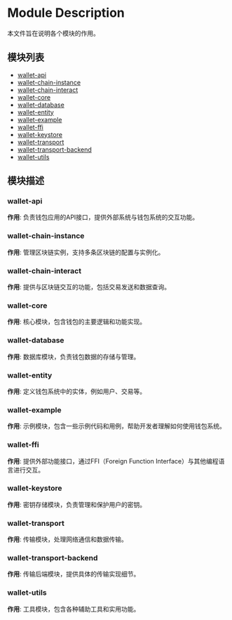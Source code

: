 # Module Description

本文件旨在说明各个模块的作用。

## 模块列表

- [wallet-api](#wallet-api)
- [wallet-chain-instance](#wallet-chain-instance)
- [wallet-chain-interact](#wallet-chain-interact)
- [wallet-core](#wallet-core)
- [wallet-database](#wallet-database)
- [wallet-entity](#wallet-entity)
- [wallet-example](#wallet-example)
- [wallet-ffi](#wallet-ffi)
- [wallet-keystore](#wallet-keystore)
- [wallet-transport](#wallet-transport)
- [wallet-transport-backend](#wallet-transport-backend)
- [wallet-utils](#wallet-utils)

## 模块描述

### wallet-api
**作用**: 负责钱包应用的API接口，提供外部系统与钱包系统的交互功能。

### wallet-chain-instance
**作用**: 管理区块链实例，支持多条区块链的配置与实例化。

### wallet-chain-interact
**作用**: 提供与区块链交互的功能，包括交易发送和数据查询。

### wallet-core
**作用**: 核心模块，包含钱包的主要逻辑和功能实现。

### wallet-database
**作用**: 数据库模块，负责钱包数据的存储与管理。

### wallet-entity
**作用**: 定义钱包系统中的实体，例如用户、交易等。

### wallet-example
**作用**: 示例模块，包含一些示例代码和用例，帮助开发者理解如何使用钱包系统。

### wallet-ffi
**作用**: 提供外部功能接口，通过FFI（Foreign Function Interface）与其他编程语言进行交互。

### wallet-keystore
**作用**: 密钥存储模块，负责管理和保护用户的密钥。

### wallet-transport
**作用**: 传输模块，处理网络通信和数据传输。

### wallet-transport-backend
**作用**: 传输后端模块，提供具体的传输实现细节。

### wallet-utils
**作用**: 工具模块，包含各种辅助工具和实用功能。